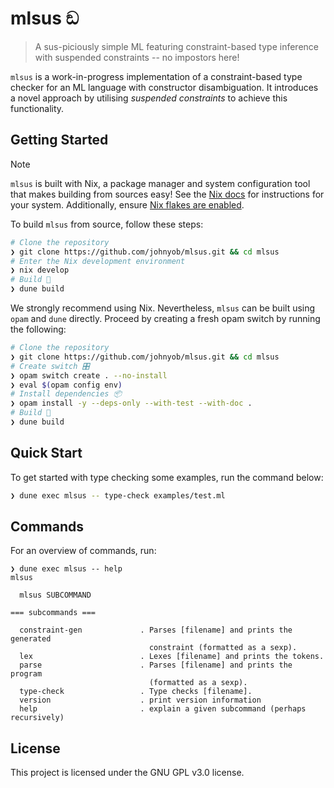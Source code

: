 # mlsus ඞ

> A sus-piciously simple ML featuring constraint-based type inference with suspended constraints -- no impostors here!

`mlsus` is a work-in-progress implementation of a constraint-based type checker for an ML language with constructor disambiguation. It introduces a novel approach by utilising *suspended constraints* to achieve this functionality.

## Getting Started

> [!NOTE]
> `mlsus` is built with Nix, a package manager and system configuration tool that makes building from sources easy! See the [Nix docs](https://nixos.org/download/) for instructions for your system. Additionally, ensure [Nix flakes are enabled](https://nixos.wiki/wiki/Flakes#Enable_flakes).


To build `mlsus` from source, follow these steps:
```sh
# Clone the repository
❯ git clone https://github.com/johnyob/mlsus.git && cd mlsus
# Enter the Nix development environment
❯ nix develop
# Build 🚀
❯ dune build
```

We strongly recommend using Nix. Nevertheless, `mlsus` can be built using `opam` and `dune` directly. 
Proceed by creating a fresh opam switch by running the following:
```sh
# Clone the repository
❯ git clone https://github.com/johnyob/mlsus.git && cd mlsus
# Create switch 🎛️
❯ opam switch create . --no-install
❯ eval $(opam config env)
# Install dependencies 📦
❯ opam install -y --deps-only --with-test --with-doc .
# Build 🚀
❯ dune build
```

## Quick Start

To get started with type checking some examples, run the command below:
```sh
❯ dune exec mlsus -- type-check examples/test.ml
```

## Commands

For an overview of commands, run:
```
❯ dune exec mlsus -- help
mlsus                                 

  mlsus SUBCOMMAND

=== subcommands ===

  constraint-gen             . Parses [filename] and prints the generated
                               constraint (formatted as a sexp).
  lex                        . Lexes [filename] and prints the tokens.
  parse                      . Parses [filename] and prints the program
                               (formatted as a sexp).
  type-check                 . Type checks [filename].
  version                    . print version information
  help                       . explain a given subcommand (perhaps recursively)
```

## License 

This project is licensed under the GNU GPL v3.0 license.
